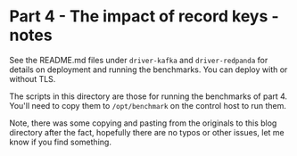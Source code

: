 # Part 4 - The impact of record keys - notes

See the README.md files under `driver-kafka` and `driver-redpanda` for details on deployment and running the benchmarks. You can deploy with or without TLS.

The scripts in this directory are those for running the benchmarks of part 4. You'll need to copy them to `/opt/benchmark` on the control host to run them.

Note, there was some copying and pasting from the originals to this blog directory after the fact, hopefully there are no typos or other issues, let me know if you find something.